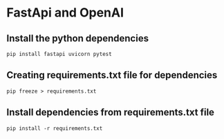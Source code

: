 # FastApi and OpenAI

## Install the python dependencies
`pip install fastapi uvicorn pytest`

## Creating requirements.txt file for dependencies
`pip freeze > requirements.txt`

## Install dependencies from requirements.txt file
`pip install -r requirements.txt`

